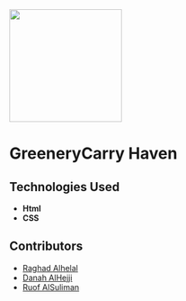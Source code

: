 <img src="https://github.com/DanaMo716/GreeneryCarry-Haven-plants-flowers-shop-css-html/assets/154653885/8455e60a-614c-4467-8024-a7d060133e36" width="200" height="200" />





# GreeneryCarry Haven

## Technologies Used
- **Html**
- **CSS**


## Contributors
- [Raghad Alhelal](https://github.com/Raghadlh)
- [Danah AlHejji](https://github.com/DanaMo716)
- [Ruof AlSuliman](https://github.com/ruofio)





